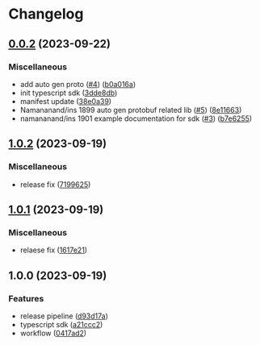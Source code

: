 # Changelog

## [0.0.2](https://github.com/instill-ai/typescript-sdk/compare/@instill-ai/typescript-sdk-v0.0.1...@instill-ai/typescript-sdk-v0.0.2) (2023-09-22)


### Miscellaneous

* add auto gen proto ([#4](https://github.com/instill-ai/typescript-sdk/issues/4)) ([b0a016a](https://github.com/instill-ai/typescript-sdk/commit/b0a016a43a7b9a4c89d1f2118ac8f7f603f844d6))
* init typescript sdk ([3dde8db](https://github.com/instill-ai/typescript-sdk/commit/3dde8db9da46d13563824c3d1c2e6e666f9f4438))
* manifest update ([38e0a39](https://github.com/instill-ai/typescript-sdk/commit/38e0a392bebea0283b8854481532761e1ecee581))
* Namananand/ins 1899 auto gen protobuf related lib ([#5](https://github.com/instill-ai/typescript-sdk/issues/5)) ([8e11663](https://github.com/instill-ai/typescript-sdk/commit/8e11663dccfd4fc6a3d5ef5a8d1d3a6538bf67b8))
* namananand/ins 1901 example documentation for sdk ([#3](https://github.com/instill-ai/typescript-sdk/issues/3)) ([b7e6255](https://github.com/instill-ai/typescript-sdk/commit/b7e6255a379b2dbf189ac9fb94c8cbdaab6c8d3b))

## [1.0.2](https://github.com/instill-ai/typescript-sdk/compare/@instill-ai/typescript-sdk-v1.0.1...@instill-ai/typescript-sdk-v1.0.2) (2023-09-19)


### Miscellaneous

* release fix ([7199625](https://github.com/instill-ai/typescript-sdk/commit/7199625a2a98aef667d2fbc8ffbf36928eff8ac5))

## [1.0.1](https://github.com/instill-ai/typescript-sdk/compare/@instill-ai/typescript-sdk-v1.0.0...@instill-ai/typescript-sdk-v1.0.1) (2023-09-19)


### Miscellaneous

* relaese fix ([1617e21](https://github.com/instill-ai/typescript-sdk/commit/1617e2102dee0bbe152f735add1bd968e245fff6))

## 1.0.0 (2023-09-19)


### Features

* release pipeline ([d93d17a](https://github.com/instill-ai/typescript-sdk/commit/d93d17a6a518d470eecc09a95bab70ba9eed0c0c))
* typescript sdk ([a21ccc2](https://github.com/instill-ai/typescript-sdk/commit/a21ccc2a392d867c6a50e5a709cc4294dc2fd4f0))
* workflow ([0417ad2](https://github.com/instill-ai/typescript-sdk/commit/0417ad2006bc82b0e6f7d47159c2c07ebd23a6c3))
